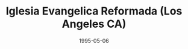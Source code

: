 ---
date: &id001 1995-05-06
end_date: 2006-02-28
location:
  address: null
  city: Los Angeles
  state: CA
minister:
- end: 2006-02-28
  name: Gonzalo Salinas
  start: 2002-01-01
  type: Organizing Pastor
ministers:
- Gonzalo Salinas
name: Iglesia Evangelica Reformada
names: null
origination_date: *id001
raw_data: "AR Los Angeles\nIglesia Evangelica Reformada (May 6, 1995\u2013February\
  \ 28, 2006)\nOrg. Pastor: Gonzalo Salinas, 2002\u20136"
received_from: null
states:
- CA
status:
  active: false
  end_date: null
  reason: null
  received_from: null
  withdrawal_to: null
title: Iglesia Evangelica Reformada (Los Angeles CA)
year_established:
- 1995

---